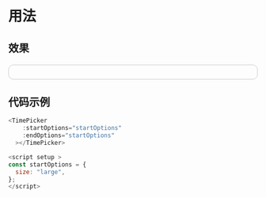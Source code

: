 # 用法
## 效果
<div style="padding:1em; border:1px solid #ccc;
border-radius:10px;
margin-top:20px;">
    <xs-timePicker
    :startOptions="startOptions"
    :endOptions="startOptions"
  ></xs-timePicker>
</div>

<script setup >
const startOptions = {
  size: "large",
};
</script>
## 代码示例
```js
<TimePicker
    :startOptions="startOptions"
    :endOptions="startOptions"
  ></TimePicker>

<script setup >
const startOptions = {
  size: "large",
};
</script>
```

